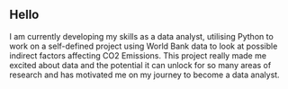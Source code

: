 ## Hello

I am currently developing my skills as a data analyst, utilising Python to work on a self-defined project using World Bank data to look at possible indirect factors affecting CO2 Emissions. This project really made me excited about data and the potential it can unlock for so many areas of research and has motivated me on my journey to become a data analyst.


